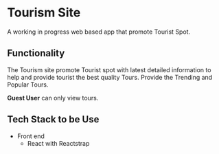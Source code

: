 # Tourism Site

A working in progress web based app that promote Tourist Spot.

## Functionality

The Tourism site promote Tourist spot with latest detailed information to help and provide tourist the best quality Tours.
Provide the Trending and Popular Tours.

**Guest User**
can only view tours.

## Tech Stack to be Use

- Front end
  - React with Reactstrap
